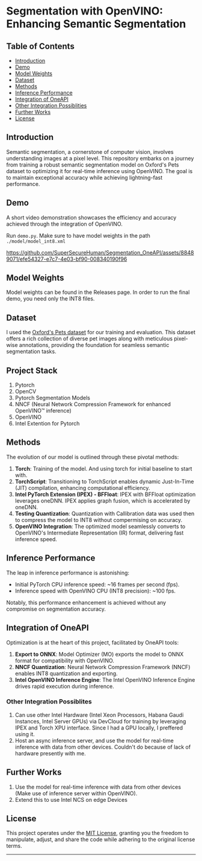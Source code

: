 # Segmentation with OpenVINO: Enhancing Semantic Segmentation

## Table of Contents

- [Introduction](#introduction)
- [Demo](#demo)
- [Model Weights](#model-weights)
- [Dataset](#dataset)
- [Methods](#methods)
- [Inference Performance](#inference-performance)
- [Integration of OneAPI](#integration-of-oneapi)
- [Other Integration Possiblities](#other-integration-possiblites)
- [Further Works](#further-works)
- [License](#license)

## Introduction

Semantic segmentation, a cornerstone of computer vision, involves understanding images at a pixel level. This repository embarks on a journey from training a robust semantic segmentation model on Oxford's Pets dataset to optimizing it for real-time inference using OpenVINO. The goal is to maintain exceptional accuracy while achieving lightning-fast performance.

## Demo

A short video demonstration showcases the efficiency and accuracy achieved through the integration of OpenVINO.

Run `demo.py`. Make sure to have model weights in the path `./model/model_int8.xml`



<https://github.com/SuperSecureHuman/Segmentation_OneAPI/assets/88489071/efe54327-e7c7-4e03-bf90-008340190f96>



## Model Weights

Model weights can be found in the Releases page. In order to run the final demo, you need only the INT8 files.

## Dataset

I used the [Oxford's Pets dataset](https://www.robots.ox.ac.uk/~vgg/data/pets/) for our training and evaluation. This dataset offers a rich collection of diverse pet images along with meticulous pixel-wise annotations, providing the foundation for seamless semantic segmentation tasks.

## Project Stack

1. Pytorch
2. OpenCV
3. Pytorch Segmentation Models
4. NNCF (Neural Network Compression Framework for enhanced OpenVINO™ inference)
5. OpenVINO
6. Intel Extention for Pytorch

## Methods

The evolution of our model is outlined through these pivotal methods:

1. **Torch**: Training of the model. And using torch for initial baseline to start with.
2. **TorchScript**: Transitioning to TorchScript enables dynamic Just-In-Time (JIT) compilation, enhancing computational efficiency.
3. **Intel PyTorch Extension (IPEX) - BFFloat**: IPEX with BFFloat optimization leverages oneDNN. IPEX applies graph fusion, which is accelerated by oneDNN.
4. **Testing Quantization**: Quantization with Callibration data was used then to compress the model to INT8 without compermising on accuracy.
5. **OpenVINO Integration**: The optimized model seamlessly converts to OpenVINO's Intermediate Representation (IR) format, delivering fast inference speed.

## Inference Performance

The leap in inference performance is astonishing:

- Initial PyTorch CPU inference speed: ~16 frames per second (fps).
- Inference speed with OpenVINO CPU (INT8 precision): ~100 fps.

Notably, this performance enhancement is achieved without any compromise on segmentation accuracy.

## Integration of OneAPI

Optimization is at the heart of this project, facilitated by OneAPI tools:

1. **Export to ONNX**: Model Optimizer (MO) exports the model to ONNX format for compatibility with OpenVINO.
2. **NNCF Quantization**: Neural Network Compression Framework (NNCF) enables INT8 quantization and exporting.
3. **Intel OpenVINO Inference Engine**: The Intel OpenVINO Inference Engine drives rapid execution during inference.

### Other Integration Possiblites

1. Can use other Intel Hardware (Intel Xeon Processors, Habana Gaudi Instances, Intel Server GPUs) via DevCloud for training by leveraging IPEX and Torch XPU interface. Since I had a GPU locally, I preffered using it.
2. Host an async inference server, and use the model for real-time inference with data from other devices. Couldn't do because of lack of hardware presently with me.

## Further Works

1. Use the model for real-time inference with data from other devices (Make use of inference server within OpenVINO).
2. Extend this to use Intel NCS on edge Devices

## License

This project operates under the [MIT License](LICENSE), granting you the freedom to manipulate, adjust, and share the code while adhering to the original license terms.

---
